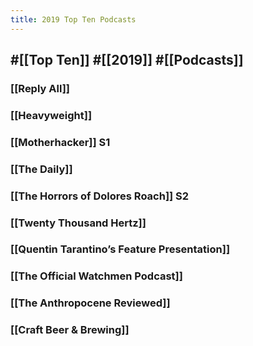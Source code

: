 ```yaml
---
title: 2019 Top Ten Podcasts
---
```


## #[[Top Ten]] #[[2019]] #[[Podcasts]]
### [[Reply All]]

### [[Heavyweight]]

### [[Motherhacker]] S1

### [[The Daily]]

### [[The Horrors of Dolores Roach]] S2

### [[Twenty Thousand Hertz]]

### [[Quentin Tarantino’s Feature Presentation]]

### [[The Official Watchmen Podcast]]

### [[The Anthropocene Reviewed]]

### [[Craft Beer & Brewing]]
